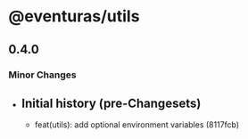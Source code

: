 # @eventuras/utils

## 0.4.0

### Minor Changes

- ## Initial history (pre-Changesets)
  - feat(utils): add optional environment variables (8117fcb)
